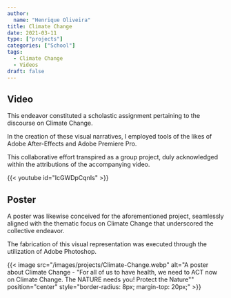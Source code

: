 ```yaml
---
author: 
  name: "Henrique Oliveira"
title: Climate Change
date: 2021-03-11
type: ["projects"]
categories: ["School"]
tags:
  - Climate Change
  - Videos
draft: false
---
```

## Video
This endeavor constituted a scholastic assignment pertaining to the discourse on Climate Change.

In the creation of these visual narratives, I employed tools of the likes of Adobe After-Effects and Adobe Premiere Pro.

This collaborative effort transpired as a group project, duly acknowledged within the attributions of the accompanying video.

{{< youtube id="IcGWDpCqnIs" >}}

## Poster
A poster was likewise conceived for the aforementioned project, seamlessly aligned with the thematic focus on Climate Change that underscored the collective endeavor.

The fabrication of this visual representation was executed through the utilization of Adobe Photoshop.

{{< image src="/images/projects/Climate-Change.webp" alt="A poster about Climate Change - \"For all of us to have health, we need to ACT now on Climate Change. The NATURE needs you! Protect the Nature\"" position="center" style="border-radius: 8px; margin-top: 20px;" >}}
